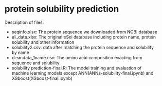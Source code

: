 # protein solubility prediction

Description of files:

- seqinfo.xlsx: The protein sequence we downloaded from NCBI database
- all_data.xlsx: The original eSol database including protein name, protein solubility and other information
- solubility2.csv: data after matching the protein sequence and solubility by name
- cleandata_1name.csv: The amino acid composition exacting from sequence and solubility
- solubility prediction-final.R: The model training and evaluation of machine learning models except ANN(ANNs-solubility-final.ipynb) and XGboost(XGboost-final.ipynb)

